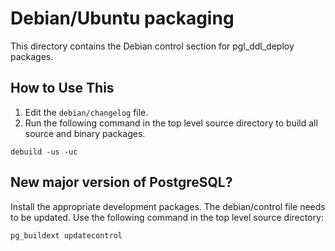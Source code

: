 # Debian/Ubuntu packaging
This directory contains the Debian control section for pgl_ddl_deploy packages.

## How to Use This
1. Edit the `debian/changelog` file.
2. Run the following command in the top level source directory to build all source and binary packages.
```
debuild -us -uc
```

## New major version of PostgreSQL?
Install the appropriate development packages.  The debian/control file needs to be updated.
Use the following command in the top level source directory:
```
pg_buildext updatecontrol
```
